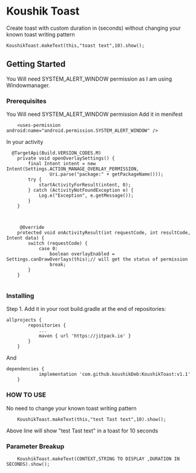 # Koushik Toast

Create toast with custom duration in (seconds) without changing your known toast writing pattern
```
KoushikToast.makeText(this,"toast text",10).show();
```

## Getting Started
You Will need SYSTEM_ALERT_WINDOW permission as I am using Windowmanager.


### Prerequisites

You Will need SYSTEM_ALERT_WINDOW permission
Add it in menifest
```
    <uses-permission android:name="android.permission.SYSTEM_ALERT_WINDOW" />
```

In your activity

```
  @TargetApi(Build.VERSION_CODES.M)
    private void openOverlaySettings() {
        final Intent intent = new Intent(Settings.ACTION_MANAGE_OVERLAY_PERMISSION,
                Uri.parse("package:" + getPackageName()));
        try {
            startActivityForResult(intent, 0);
        } catch (ActivityNotFoundException e) {
            Log.e("Exception", e.getMessage());
        }
    }
    
    
    
     @Override
    protected void onActivityResult(int requestCode, int resultCode, Intent data) {
        switch (requestCode) {
            case 0:
                boolean overlayEnabled = Settings.canDrawOverlays(this);// will get the status of permission 
                break;
        }
    }
    

```




### Installing

Step 1. Add it in your root build.gradle at the end of repositories:

```
allprojects {
		repositories {
			...
			maven { url 'https://jitpack.io' }
		}
	}
```

And 

```
dependencies {
	        implementation 'com.github.koushikDeb:KoushikToast:v1.1'
	}
```


### HOW TO USE

No need to change your known toast writing pattern  

```
    KoushikToast.makeText(this,"test Tast text",10).show();
```

Above line will  show "test Tast text" in a toast for 10 seconds 

### Parameter Breakup
```
    KoushikToast.makeText(CONTEXT,STRING TO DISPLAY ,DURATION IN SECONDS).show();
```
















